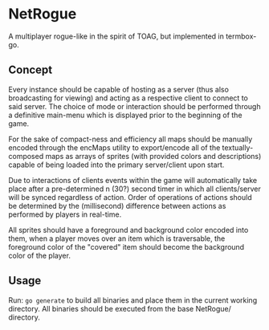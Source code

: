# NetRogue
A multiplayer rogue-like in the spirit of TOAG, but implemented in termbox-go.


## Concept
Every instance should be capable of hosting as a server (thus also broadcasting for viewing) and acting as a respective client to connect to said server. The choice of mode or interaction should be performed through a definitive main-menu which is displayed prior to the beginning of the game.

For the sake of compact-ness and efficiency all maps should be manually encoded through the encMaps utility to export/encode all of the textually-composed maps as arrays of sprites (with provided colors and descriptions) capable of being loaded into the primary server/client upon start.

Due to interactions of clients events within the game will automatically take place after a pre-determined n (30?) second timer in which all clients/server will be synced regardless of action. Order of operations of actions should be determined by the (millisecond) difference between actions as performed by players in real-time.

All sprites should have a foreground and background color encoded into them, when a player moves over an item which is traversable, the foreground color of the "covered" item should become the background color of the player.




## Usage
Run: `go generate` to build all binaries and place them in the current working directory.
All binaries should be executed from the base NetRogue/ directory.
